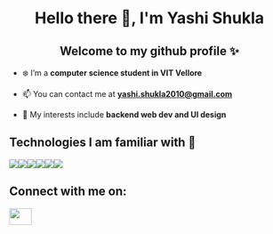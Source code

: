 <h1 align="center">Hello there 👋, I'm Yashi Shukla</h1>
<h2 align="center">Welcome to my github profile ✨</h2>

- ❄️ I’m a **computer science student in VIT Vellore**

- 📫 You can contact me at **yashi.shukla2010@gmail.com**

- 🍟  My interests include **backend web dev and UI design**

<h2>Technologies I am familiar with 📝</h2>
<div style="display:flex">
  <img src="https://www.vectorlogo.zone/logos/reactjs/reactjs-ar21.svg" />
  <img src="https://www.vectorlogo.zone/logos/nodejs/nodejs-ar21.svg" />
  <img src="https://www.vectorlogo.zone/logos/mongodb/mongodb-ar21.svg" />
  <img src="https://www.vectorlogo.zone/logos/java/java-ar21.svg" />
  <img src="https://www.vectorlogo.zone/logos/figma/figma-ar21.svg" />
  <img src="https://www.vectorlogo.zone/logos/javascript/javascript-ar21.svg" />
 </div>
 
 <h2>Connect with me on: </h2>
 <div style="display:flex">
   <img src="https://cdn.jsdelivr.net/npm/simple-icons@3.0.1/icons/linkedin.svg" height="30" width="40" />
     <a href="https://www.hackerrank.com/yashi_shukla2010 ><img src="https://cdn.jsdelivr.net/npm/simple-icons@3.0.1/icons/hackerrank.svg" height="30" width="40" /></a>
 </div>

